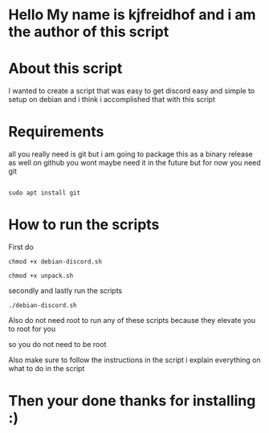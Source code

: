 # Hello My name is kjfreidhof and i am the author of this script 

# About this script 

I wanted to create a script that was easy to get discord easy and simple to setup on 
debian and i think i accomplished that with this script 


# Requirements 

all you really need is git but i am going to package this as a binary release as well on 
github you wont maybe need it in the future but for now you need git 

```

sudo apt install git 
```

# How to run the scripts

First do 

```
chmod +x debian-discord.sh
```

```
chmod +x unpack.sh 
```
secondly and lastly run the scripts 

```
./debian-discord.sh
```

Also do not need root to run any of these scripts because they elevate 
you to root for you 

so you do not need to be root 

Also make sure to follow the instructions in the script i explain everything on 
what to do in the script 

# Then your done thanks for installing :)

 





































